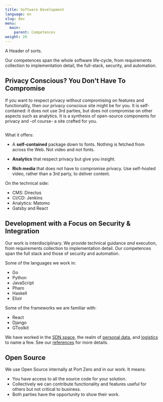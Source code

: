 ```yaml
---
title: Software Development
language: en
slug: dev
menu:
  main:
    parent: Competences
weight: 20
---
```


<p class="lead">
   A Header of sorts.
</p>

Our competences span the whole software life-cycle, from requirements collection to implementation detail, the full-stack, security, and automation.

## Privacy Conscious? You Don't Have To Compromise

If you want to respect privacy without compromising on features and functionality, then our privacy conscious site might be for you.
It is self-contained: it does not use 3rd parties, but does not compromise on other aspects such as analytics.
It is a synthesis of open-source components for privacy and -of course- a site crafted for you.

![]()

What it offers:

- A **self-contained** package down to fonts.
Nothing is fetched from across the Web.
Not video and not fonts.

- **Analytics** that respect privacy but give you insight.

- **Rich media** that does not have to compromise privacy.
Use self-hosted video, rather than a 3rd party, to deliver content.

On the technical side:

- CMS: Directus
- CI/CD: Jenkins
- Analytics: Matomo
- Gatsby and React

## Development with a Focus on Security & Integration

Our work is interdisciplinary.
We provide technical guidance _and_ execution, from requirements collection to implementation detail.
Our competences span the full stack and those of security and automation.

Some of the languages we work in:

- Go
- Python
- JavaScript
- Pharo
- Haskell
- Elixir

Some of the frameworks we are familiar with:

- React
- Django
- GToolkit

We have worked in the [SDN space](/references/wobcom), the realm of [personal data](/references/polypoly), and [logistics](/references/saloodo) to name a few.
See our [references](/references) for more details.

## Open Source

We use Open Source internally at Port Zero and in our work.
It means:

- You have access to all the source code for your solution.
- Collectively we can contribute functionality and features useful for others but not critical to business.
- Both parties have the opportunity to show their work.